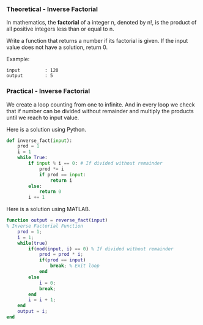 ### Theoretical - Inverse Factorial

In mathematics, the **factorial** of a integer n, denoted by n!, is the product of all positive integers less than or equal to n.

Write a function that returns a number if its factorial is given.
If the input value does not have a solution, return 0.

Example:
```
input         : 120
output        : 5
```

### Practical - Inverse Factorial

We create a loop counting from one to infinite. And in every loop we check that if number can be divided without remainder and multiply the products until we reach to input value.

Here is a solution using Python.

```python
def inverse_fact(input):
    prod = 1
    i = 1
    while True:
        if input % i == 0: # If divided without remainder
            prod *= i
            if prod == input:
                return i
        else:
            return 0
        i += 1
```

Here is a solution using MATLAB.

```matlab
function output = reverse_fact(input)
% Inverse Factorial Function
    prod = 1;
    i = 1;
    while(true)
        if(mod(input, i) == 0) % If divided without remainder
            prod = prod * i;
            if(prod == input)
                break; % Exit loop
            end
        else
            i = 0;
            break;
        end
        i = i + 1;
    end
    output = i;
end
```

